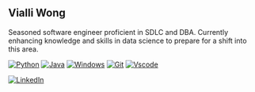 ## Vialli Wong
Seasoned software engineer proficient in SDLC and DBA. Currently enhancing knowledge and skills in data science to prepare for a shift into this area.


<!--
**vialliw/vialliw** is a ✨ _special_ ✨ repository because its `README.md` (this file) appears on your GitHub profile.

Here are some ideas to get you started:

- 🔭 I’m currently working on ...
- 🌱 I’m currently learning ...
- 👯 I’m looking to collaborate on ...
- 🤔 I’m looking for help with ...
- 💬 Ask me about ...
- 📫 How to reach me: ...
- 😄 Pronouns: ...
- ⚡ Fun fact: ...
-->

<a target="_blank" rel="noopener noreferrer nofollow" href="https://camo.githubusercontent.com/35f6978b862c87cca6a7d8b19ea7586333617b4281b4148d8e3fcb1fadf601e2/68747470733a2f2f696d672e736869656c64732e696f2f62616467652f707974686f6e2d4544434244463f7374796c653d666f722d7468652d6261646765266c6f676f3d707974686f6e266c6f676f436f6c6f723d7768697465"><img src="https://camo.githubusercontent.com/35f6978b862c87cca6a7d8b19ea7586333617b4281b4148d8e3fcb1fadf601e2/68747470733a2f2f696d672e736869656c64732e696f2f62616467652f707974686f6e2d4544434244463f7374796c653d666f722d7468652d6261646765266c6f676f3d707974686f6e266c6f676f436f6c6f723d7768697465" alt="Python" data-canonical-src="https://img.shields.io/badge/python-EDCBDF?style=for-the-badge&amp;logo=python&amp;logoColor=white" style="max-width: 100%;"></a>
<a target="_blank" rel="noopener noreferrer nofollow" href="https://camo.githubusercontent.com/974986349a65443047934bd4b0f17267f4290240a8c85a3d11d41a6a244f3452/68747470733a2f2f696d672e736869656c64732e696f2f62616467652f6a6176612d4544434244463f7374796c653d666f722d7468652d6261646765266c6f676f3d6f70656e6a646b266c6f676f436f6c6f723d7768697465"><img src="https://camo.githubusercontent.com/974986349a65443047934bd4b0f17267f4290240a8c85a3d11d41a6a244f3452/68747470733a2f2f696d672e736869656c64732e696f2f62616467652f6a6176612d4544434244463f7374796c653d666f722d7468652d6261646765266c6f676f3d6f70656e6a646b266c6f676f436f6c6f723d7768697465" alt="Java" data-canonical-src="https://img.shields.io/badge/java-EDCBDF?style=for-the-badge&amp;logo=openjdk&amp;logoColor=white" style="max-width: 100%;"></a>
<a target="_blank" rel="noopener noreferrer nofollow" href="https://camo.githubusercontent.com/816241f794ed5eba86d330a2853c825def1cb110ef8c530e032a320322d19ec9/68747470733a2f2f696d672e736869656c64732e696f2f62616467652f57696e646f77732d4544434244463f7374796c653d666f722d7468652d6261646765266c6f676f3d77696e646f7773266c6f676f436f6c6f723d7768697465"><img src="https://camo.githubusercontent.com/816241f794ed5eba86d330a2853c825def1cb110ef8c530e032a320322d19ec9/68747470733a2f2f696d672e736869656c64732e696f2f62616467652f57696e646f77732d4544434244463f7374796c653d666f722d7468652d6261646765266c6f676f3d77696e646f7773266c6f676f436f6c6f723d7768697465" alt="Windows" data-canonical-src="https://img.shields.io/badge/Windows-EDCBDF?style=for-the-badge&amp;logo=windows&amp;logoColor=white" style="max-width: 100%;"></a>
<a target="_blank" rel="noopener noreferrer nofollow" href="https://camo.githubusercontent.com/62d23099537527c5dcf16afb7d43b460650439e3c258ed512d2d2b8feb68b023/68747470733a2f2f696d672e736869656c64732e696f2f62616467652f4749542d4544434244463f7374796c653d666f722d7468652d6261646765266c6f676f3d676974266c6f676f436f6c6f723d7768697465"><img src="https://camo.githubusercontent.com/62d23099537527c5dcf16afb7d43b460650439e3c258ed512d2d2b8feb68b023/68747470733a2f2f696d672e736869656c64732e696f2f62616467652f4749542d4544434244463f7374796c653d666f722d7468652d6261646765266c6f676f3d676974266c6f676f436f6c6f723d7768697465" alt="Git" data-canonical-src="https://img.shields.io/badge/GIT-EDCBDF?style=for-the-badge&amp;logo=git&amp;logoColor=white" style="max-width: 100%;"></a>
<a target="_blank" rel="noopener noreferrer nofollow" href="https://camo.githubusercontent.com/c3a77e8d69fa5eee6b67aa9672860324c46583d3eb3d7b3692983657cda4195b/68747470733a2f2f696d672e736869656c64732e696f2f62616467652f5673636f64652d4544434244463f7374796c653d666f722d7468652d6261646765266c6f676f3d76697375616c2d73747564696f2d636f6465266c6f676f436f6c6f723d7768697465"><img src="https://camo.githubusercontent.com/c3a77e8d69fa5eee6b67aa9672860324c46583d3eb3d7b3692983657cda4195b/68747470733a2f2f696d672e736869656c64732e696f2f62616467652f5673636f64652d4544434244463f7374796c653d666f722d7468652d6261646765266c6f676f3d76697375616c2d73747564696f2d636f6465266c6f676f436f6c6f723d7768697465" alt="Vscode" data-canonical-src="https://img.shields.io/badge/Vscode-EDCBDF?style=for-the-badge&amp;logo=visual-studio-code&amp;logoColor=white" style="max-width: 100%;"></a>

<a href="https://www.linkedin.com/in/vialli-wong-06371094/" rel="nofollow"><img src="https://camo.githubusercontent.com/667c03468dae579c926cd7780ff8e0ad5abc1d9a79bb5bdfaaad6c297123814a/68747470733a2f2f696d672e736869656c64732e696f2f62616467652f4c696e6b6564496e2d4544434244463f7374796c653d666f722d7468652d6261646765266c6f676f3d6c696e6b6564696e266c6f676f436f6c6f723d7768697465" alt="LinkedIn" data-canonical-src="https://img.shields.io/badge/LinkedIn-EDCBDF?style=for-the-badge&amp;logo=linkedin&amp;logoColor=white" style="max-width: 100%;"></a>

